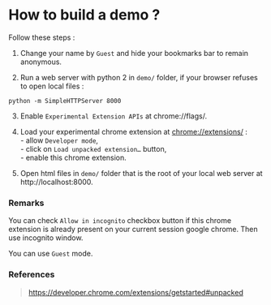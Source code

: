 # How to build a demo ?

Follow these steps :

1) Change your name by `Guest` and hide your bookmarks bar to remain anonymous.

2) Run a web server with python 2 in `demo/` folder, if your browser refuses to open local files :

~~~
python -m SimpleHTTPServer 8000
~~~

3) Enable `Experimental Extension APIs` at chrome://flags/.

4) Load your experimental chrome extension at [chrome://extensions/](chrome://extensions/) :  
 \- allow `Developer mode`,  
 \- click on `Load unpacked extension…` button,  
 \- enable this chrome extension. 
 
5) Open html files in `demo/` folder that is the root of your local web server at http://localhost:8000.

### Remarks

You can check `Allow in incognito` checkbox button if this chrome extension is already present on your current session google chrome.
Then use incognito window.  

You can use `Guest` mode.

### References

> https://developer.chrome.com/extensions/getstarted#unpacked
